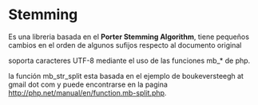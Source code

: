 Stemming
========

Es una libreria basada en el **Porter Stemming Algorithm**, tiene pequeños
cambios en el orden de algunos sufijos respecto al documento original

soporta caracteres UTF-8 mediante el uso de las funciones
mb_* de php.

la función mb_str_split esta basada en el ejemplo de
boukeversteegh at gmail dot com y puede encontrarse en la pagina
http://php.net/manual/en/function.mb-split.php.


